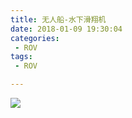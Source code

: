```yaml
---
title: 无人船-水下滑翔机
date: 2018-01-09 19:30:04
categories:
 - ROV
tags:
 - ROV

---
```


![](http://p2bv9oxkh.bkt.clouddn.com/18-1-10/34248697.jpg)



